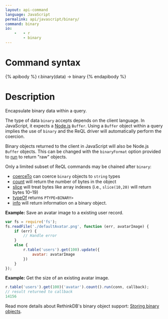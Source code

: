 ```yaml
---
layout: api-command
language: JavaScript
permalink: api/javascript/binary/
command: binary
io:
    -   - r
        - binary
---
```


# Command syntax #

{% apibody %}
r.binary(data) &rarr; binary
{% endapibody %}

# Description #

Encapsulate binary data within a query.

The type of data `binary` accepts depends on the client language. In JavaScript, it expects a [Node.js](http://nodejs.org) `Buffer`. Using a `Buffer` object within a query implies the use of `binary` and the ReQL driver will automatically perform the coercion.

Binary objects returned to the client in JavaScript will also be Node.js `Buffer` objects. This can be changed with the `binaryFormat` option provided to [run](/api/javascript/run) to return "raw" objects.

Only a limited subset of ReQL commands may be chained after `binary`:

* [coerceTo](/api/javascript/coerce_to/) can coerce `binary` objects to `string` types
* [count](/api/javascript/count/) will return the number of bytes in the object
* [slice](/api/javascript/slice/) will treat bytes like array indexes (i.e., `slice(10,20)` will return bytes 10&ndash;19)
* [typeOf](/api/javascript/type_of) returns `PTYPE<BINARY>`
* [info](/api/javascript/info) will return information on a binary object.

__Example:__ Save an avatar image to a existing user record.

```javascript
var fs = require('fs');
fs.readFile('./defaultAvatar.png', function (err, avatarImage) {
    if (err) {
        // Handle error
    }
    else {
        r.table('users').get(100).update({
            avatar: avatarImage
        })
    }
});
```

__Example:__ Get the size of an existing avatar image.

```javascript
r.table('users').get(100)('avatar').count().run(conn, callback);
// result returned to callback
14156
```

Read more details about RethinkDB's binary object support: [Storing binary objects](/docs/storing-binary/).
